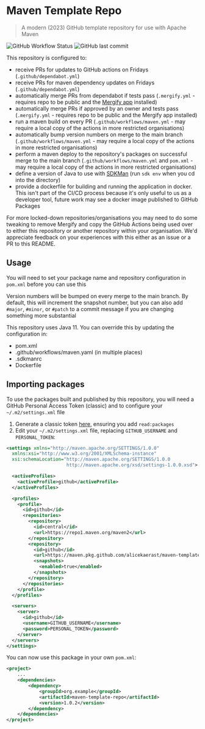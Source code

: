 # Maven Template Repo

> A modern (2023) GitHub template repository for use with Apache Maven

![GitHub Workflow Status](https://img.shields.io/github/actions/workflow/status/alicekaerast/maven-template-repo/maven.yaml) ![GitHub last commit](https://img.shields.io/github/last-commit/alicekaerast/maven-template-repo)

This repository is configured to:

* receive PRs for updates to GitHub actions on Fridays (`.github/dependabot.yml`)
* receive PRs for maven dependency updates on Fridays (`.github/dependabot.yml`)
* automatically merge PRs from dependabot if tests pass (`.mergify.yml` - requires repo to be public and the [Mergify app](https://mergify.com/) installed)
* automatically merge PRs if approved by an owner and tests pass (`.mergify.yml` - requires repo to be public and the Mergify app installed)
* run a maven build on every PR (`.github/workflows/maven.yml` - may require a local copy of the actions in more restricted organisations)
* automatically bump version numbers on merge to the main branch (`.github/workflows/maven.yml` - may require a local copy of the actions in more restricted organisations)
* perform a maven deploy to the repository's packages on successful merge to the main branch (`.github/workflows/maven.yml` and `pom.xml` - may require a local copy of the actions in more restricted organisations)
* define a version of Java to use with [SDKMan](https://sdkman.io/) (run `sdk env` when you cd into the directory)
* provide a dockerfile for building and running the application in docker. This isn't part of the CI/CD process because it's only useful to us as a developer tool, future work may see a docker image published to GitHub Packages

For more locked-down repositories/organisations you may need to do some tweaking to remove Mergify and copy the GitHub Actions being used over to either this repository or another repository within your organisation. We'd appreciate feedback on your experiences with this either as an issue or a PR to this README.

## Usage

You will need to set your package name and repository configuration in `pom.xml` before you can use this

Version numbers will be bumped on every merge to the main branch. By default, this will increment the snapshot number, but you can also add `#major`, `#minor`, or `#patch` to a commit message if you are changing something more substantial

This repository uses Java 11. You can override this by updating the configuration in:

* pom.xml
* .github/workflows/maven.yaml (in multiple places)
* .sdkmanrc
* Dockerfile

## Importing packages

To use the packages built and published by this repository, you will need a GitHub Personal Access Token (classic) and to configure your `~/.m2/settings.xml` file

1. Generate a classic token [here](https://github.com/settings/tokens), ensuring you add `read:packages`
2. Edit your `~/.m2/settings.xml` file, replacing `GITHUB_USERNAME` and `PERSONAL_TOKEN`:

```xml
<settings xmlns="http://maven.apache.org/SETTINGS/1.0.0"
  xmlns:xsi="http://www.w3.org/2001/XMLSchema-instance"
  xsi:schemaLocation="http://maven.apache.org/SETTINGS/1.0.0
                      http://maven.apache.org/xsd/settings-1.0.0.xsd">

  <activeProfiles>
    <activeProfile>github</activeProfile>
  </activeProfiles>

  <profiles>
    <profile>
      <id>github</id>
      <repositories>
        <repository>
          <id>central</id>
          <url>https://repo1.maven.org/maven2</url>
        </repository>
        <repository>
          <id>github</id>
          <url>https://maven.pkg.github.com/alicekaerast/maven-template-repo</url>
          <snapshots>
            <enabled>true</enabled>
          </snapshots>
        </repository>
      </repositories>
    </profile>
  </profiles>

  <servers>
    <server>
      <id>github</id>
      <username>GITHUB_USERNAME</username>
      <password>PERSONAL_TOKEN</password>
    </server>
  </servers>
</settings>
```

You can now use this package in your own `pom.xml`:

```xml
<project>
    ...
    <dependencies>
        <dependency>
            <groupId>org.example</groupId>
            <artifactId>maven-template-repo</artifactId>
            <version>1.0.2</version>
        </dependency>
    </dependencies>
</project>
```